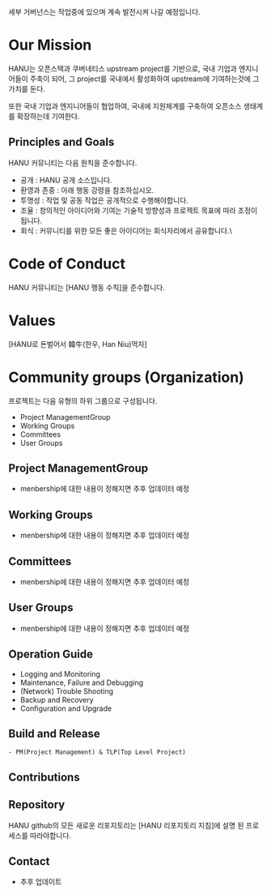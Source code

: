 세부 거버넌스는 작업중에 있으며 계속 발전시켜 나갈 예정입니다.

# Our Mission 
HANU는 오픈스택과 쿠버네티스 upstream project를 기반으로, 국내 기업과 엔지니어들이 주축이 되어, 그 project를 국내에서 활성화하여 upstream에 기여하는것에 그 가치를 둔다.

또한 국내 기업과 엔지니어들이 협업하여, 국내에 지원체계를 구축하여 오픈소스  생태계를 확장하는데 기여한다. 

## Principles and Goals

HANU 커뮤니티는 다음 원칙을 준수합니다.
* 공개 : HANU 공개 소스입니다.
* 환영과 존중 : 아래 행동 강령을 참조하십시오.
* 투명성 : 작업 및 공동 작업은 공개적으로 수행해야합니다.
* 조율 : 창의적인 아이디어와 기여는 기술적 방향성과 프로젝트 목표에 따라 조정이 됩니다.
* 회식 : 커뮤니티를 위한 모든 좋은 아이디어는 회식자리에서 공유합니다.\


# Code of Conduct

HANU 커뮤니티는 [HANU 행동 수칙]을 준수합니다.


# Values

[HANU로 돈벌어서 韓牛(한우, Han Niu)먹자]


# Community groups (Organization)

프로젝트는 다음 유형의 하위 그룹으로 구성됩니다.
* Project ManagementGroup
* Working Groups
* Committees
* User Groups

## Project ManagementGroup
- menbership에 대한 내용이 정해지면 추후 업데이터 예정

## Working Groups
- menbership에 대한 내용이 정해지면 추후 업데이터 예정

## Committees
- menbership에 대한 내용이 정해지면 추후 업데이터 예정

## User Groups
- menbership에 대한 내용이 정해지면 추후 업데이터 예정


## Operation Guide 
   - Logging and Monitoring 
   - Maintenance, Failure and Debugging 
   - (Network) Trouble Shooting 
   - Backup and Recovery 
   - Configuration and Upgrade 
   
##  Build and Release 
    - PM(Project Management) & TLP(Top Level Project)

##  Contributions

## Repository 
HANU github의 모든 새로운 리포지토리는 [HANU 리포지토리 지침]에 설명 된 프로세스를 따라야합니다.

## Contact
   - 추후 업데이트
